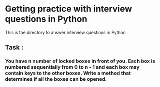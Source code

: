 # Getting practice with interview questions in Python

This is the directory to answer interview questions in Python

## Task :

### You have n number of locked boxes in front of you. Each box is numbered sequentially from 0 to n - 1 and each box may contain keys to the other boxes. Write a method that determines if all the boxes can be opened.
